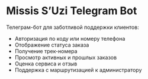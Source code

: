 # Missis S’Uzi Telegram Bot

Телеграм-бот для заботливой поддержки клиентов:
- Авторизация по коду или номеру телефона
- Отображение статуса заказа
- Получение трек-номера
- Просмотр активных и прошлых заказов
- Оценка сервиса и отзыв
- Поддержка с маршрутизацией к администратору
